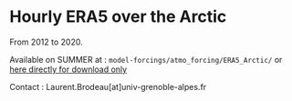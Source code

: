 # Hourly ERA5 over the Arctic

From 2012 to 2020.

Available on SUMMER at : `model-forcings/atmo_forcing/ERA5_Arctic/` or [here directly for download only](https://ige-meom-opendap.univ-grenoble-alpes.fr/thredds/catalog/meomopendap/extract/SASIP/model-forcings/atmo_forcing/ERA5_Arctic/catalog.html)

Contact : Laurent.Brodeau[at]univ-grenoble-alpes.fr
